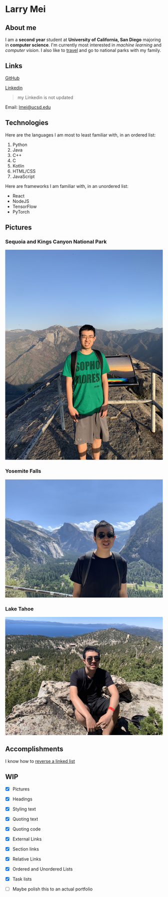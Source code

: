 # Larry Mei

## About me
I am a **second year** student at **University of California, San Diego** majoring in **computer science**. I'm currently most interested in *machine learning* and *computer vision*. I also like to [travel](#pictures) and go to national parks with my family.
## Links
[GitHub](https://github.com/lmeiucsd)

[Linkedin](https://www.linkedin.com/in/larry-mei-708882247/)
> my Linkedin is not updated

Email: lmei@ucsd.edu

## Technologies
Here are the languages I am most to least familiar with, in an ordered list:
1. Python
2. Java
3. C++
4. C
5. Kotlin
6. HTML/CSS
7. JavaScript

Here are frameworks I am familiar with, in an unordered list:
- React
- NodeJS
- TensorFlow
- PyTorch

## Pictures

### Sequoia and Kings Canyon National Park
![Sequoia and Kings Canyon National Park](IMG_1206.jpg)

### Yosemite Falls
![Yosemite Falls](IMG_1364.jpg)

### Lake Tahoe
![Lake Tahoe](IMG_1444.jpg)


## Accomplishments
I know how to [reverse a linked list](reverse.md)


## WIP
- [x] Pictures
- [x] Headings
- [x] Styling text
- [x] Quoting text
- [x] Quoting code
- [x] External Links
- [x] Section links
- [x] Relative Links
- [x] Ordered and Unordered Lists
- [x] Task lists
- [ ] Maybe polish this to an actual portfolio


